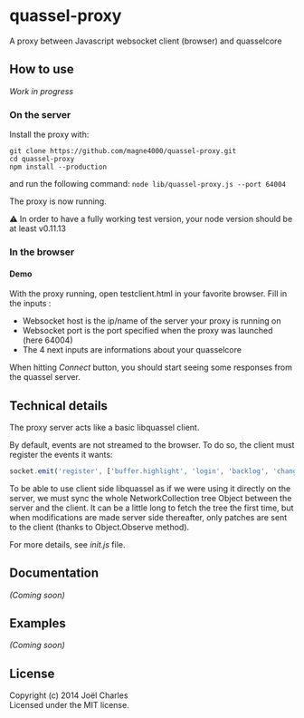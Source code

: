 # quassel-proxy

A proxy between Javascript websocket client (browser) and quasselcore

## How to use
_Work in progress_
### On the server
Install the proxy with: 
```
git clone https://github.com/magne4000/quassel-proxy.git
cd quassel-proxy
npm install --production
```

and run the following command: `node lib/quassel-proxy.js --port 64004`

The proxy is now running.

:warning: In order to have a fully working test version, your node version should be at least v0.11.13

### In the browser
#### Demo
With the proxy running, open testclient.html in your favorite browser.
Fill in the inputs :
* Websocket host is the ip/name of the server your proxy is running on
* Websocket port is the port specified when the proxy was launched (here 64004)
* The 4 next inputs are informations about your quasselcore

When hitting _Connect_ button, you should start seeing some responses from the quassel server.

## Technical details
The proxy server acts like a basic libquassel client.

By default, events are not streamed to the browser. To do so, the client must register the events it wants:
```javascript
socket.emit('register', ['buffer.highlight', 'login', 'backlog', 'change']);
```

To be able to use client side libquassel as if we were using it directly on the server, we must sync the whole NetworkCollection tree Object between the server and the client.
It can be a little long to fetch the tree the first time, but when modifications are made server side thereafter, only patches are sent to the client (thanks to Object.Observe method).

For more details, see _init.js_ file.

## Documentation
_(Coming soon)_

## Examples
_(Coming soon)_

## License
Copyright (c) 2014 Joël Charles  
Licensed under the MIT license.
